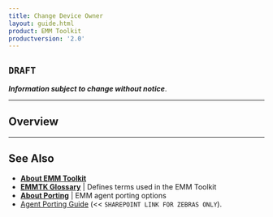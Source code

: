 ```yaml
---
title: Change Device Owner
layout: guide.html
product: EMM Toolkit
productversion: '2.0'
---
```


## `DRAFT`

**_Information subject to change without notice_**. 

-----

## Overview



<!-- 
<img alt="image" style="height:350px" src="active_edge_01.png"/>
_caption_
<br>
 -->

-----

## See Also

* **[About EMM Toolkit](../about)**
* **[EMMTK Glossary](../glossary)** | Defines terms used in the EMM Toolkit
* **[About Porting](../port)** | EMM agent porting options 
* [Agent Porting Guide](https://zebra.sharepoint.com/:w:/r/sites/converge/emc-android-platform-architect-review-board/_layouts/15/doc2.aspx?sourcedoc=%7B08423a04-d00d-4015-a4b1-4420ce38749f%7D&action=edit&wdPid=1cdba535) (<< `SHAREPOINT LINK FOR ZEBRAS ONLY`). 
